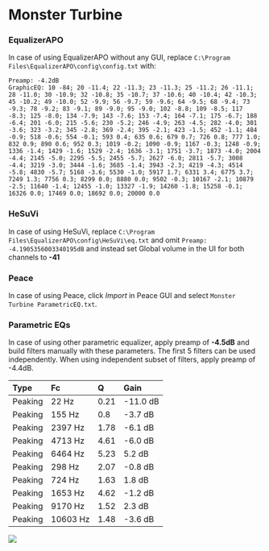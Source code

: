# Monster Turbine

### EqualizerAPO
In case of using EqualizerAPO without any GUI, replace `C:\Program Files\EqualizerAPO\config\config.txt`
with:
```
Preamp: -4.2dB
GraphicEQ: 10 -84; 20 -11.4; 22 -11.3; 23 -11.3; 25 -11.2; 26 -11.1; 28 -11.0; 30 -10.9; 32 -10.8; 35 -10.7; 37 -10.6; 40 -10.4; 42 -10.3; 45 -10.2; 49 -10.0; 52 -9.9; 56 -9.7; 59 -9.6; 64 -9.5; 68 -9.4; 73 -9.3; 78 -9.2; 83 -9.1; 89 -9.0; 95 -9.0; 102 -8.8; 109 -8.5; 117 -8.3; 125 -8.0; 134 -7.9; 143 -7.6; 153 -7.4; 164 -7.1; 175 -6.7; 188 -6.4; 201 -6.0; 215 -5.6; 230 -5.2; 246 -4.9; 263 -4.5; 282 -4.0; 301 -3.6; 323 -3.2; 345 -2.8; 369 -2.4; 395 -2.1; 423 -1.5; 452 -1.1; 484 -0.9; 518 -0.6; 554 -0.1; 593 0.4; 635 0.6; 679 0.7; 726 0.8; 777 1.0; 832 0.9; 890 0.6; 952 0.3; 1019 -0.2; 1090 -0.9; 1167 -0.3; 1248 -0.9; 1336 -1.4; 1429 -1.6; 1529 -2.4; 1636 -3.1; 1751 -3.7; 1873 -4.0; 2004 -4.4; 2145 -5.0; 2295 -5.5; 2455 -5.7; 2627 -6.0; 2811 -5.7; 3008 -4.4; 3219 -3.0; 3444 -1.6; 3685 -1.4; 3943 -2.3; 4219 -4.3; 4514 -5.8; 4830 -5.7; 5168 -3.6; 5530 -1.0; 5917 1.7; 6331 3.4; 6775 3.7; 7249 1.3; 7756 0.3; 8299 0.0; 8880 0.0; 9502 -0.3; 10167 -2.1; 10879 -2.5; 11640 -1.4; 12455 -1.0; 13327 -1.9; 14260 -1.8; 15258 -0.1; 16326 0.0; 17469 0.0; 18692 0.0; 20000 0.0
```

### HeSuVi
In case of using HeSuVi, replace `C:\Program Files\EqualizerAPO\config\HeSuVi\eq.txt` and omit `Preamp:
-4.1905356003340195dB` and instead set Global volume in the UI for both channels to **-41**

### Peace
In case of using Peace, click *Import* in Peace GUI and select `Monster Turbine ParametricEQ.txt`.

### Parametric EQs
In case of using other parametric equalizer, apply preamp of **-4.5dB** and build filters manually
with these parameters. The first 5 filters can be used independently.
When using independent subset of filters, apply preamp of -4.4dB.

| Type    | Fc       |    Q | Gain     |
|:--------|:---------|:-----|:---------|
| Peaking | 22 Hz    | 0.21 | -11.0 dB |
| Peaking | 155 Hz   | 0.8  | -3.7 dB  |
| Peaking | 2397 Hz  | 1.78 | -6.1 dB  |
| Peaking | 4713 Hz  | 4.61 | -6.0 dB  |
| Peaking | 6464 Hz  | 5.23 | 5.2 dB   |
| Peaking | 298 Hz   | 2.07 | -0.8 dB  |
| Peaking | 724 Hz   | 1.63 | 1.8 dB   |
| Peaking | 1653 Hz  | 4.62 | -1.2 dB  |
| Peaking | 9170 Hz  | 1.52 | 2.3 dB   |
| Peaking | 10603 Hz | 1.48 | -3.6 dB  |

![](https://raw.githubusercontent.com/jaakkopasanen/AutoEq/master/results/innerfidelity/sbaf-serious/Monster%20Turbine/Monster%20Turbine.png)